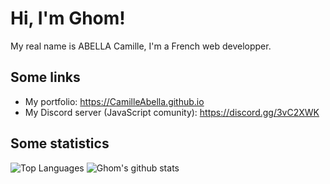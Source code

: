 # Hi, I'm Ghom!

My real name is ABELLA Camille, I'm a French web developper.

## Some links

- My portfolio: https://CamilleAbella.github.io
- My Discord server (JavaScript comunity): https://discord.gg/3vC2XWK

## Some statistics

![Top Languages](https://github-readme-stats.vercel.app/api/top-langs/?username=CamilleAbella)
![Ghom's github stats](https://github-readme-stats.vercel.app/api?username=CamilleAbella&show_icons=true&line_height=40)
